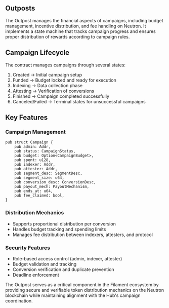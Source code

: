 ## Outposts
The Outpost manages the financial aspects of campaigns, including budget management, incentive distribution, and fee handling on Neutron. It implements a state machine that tracks campaign progress and ensures proper distribution of rewards according to campaign rules.

## Campaign Lifecycle
The contract manages campaigns through several states:
1. Created -> Initial campaign setup
2. Funded -> Budget locked and ready for execution
3. Indexing -> Data collection phase
4. Attesting -> Verification of conversions
5. Finished -> Campaign completed successfully
6. Canceled/Failed -> Terminal states for unsuccessful campaigns

## Key Features

### Campaign Management
```rust,ignore
pub struct Campaign {
    pub admin: Addr,
    pub status: CampaignStatus,
    pub budget: Option<CampaignBudget>,
    pub spent: u128,
    pub indexer: Addr,
    pub attester: Addr,
    pub segment_desc: SegmentDesc,
    pub segment_size: u64,
    pub conversion_desc: ConversionDesc,
    pub payout_mech: PayoutMechanism,
    pub ends_at: u64,
    pub fee_claimed: bool,
}
```

### Distribution Mechanics
- Supports proportional distribution per conversion
- Handles budget tracking and spending limits
- Manages fee distribution between indexers, attesters, and protocol

### Security Features
- Role-based access control (admin, indexer, attester)
- Budget validation and tracking
- Conversion verification and duplicate prevention
- Deadline enforcement

The Outpost serves as a critical component in the Filament ecosystem by providing secure and verifiable token distribution mechanics on the Neutron blockchain while maintaining alignment with the Hub's campaign coordination.
